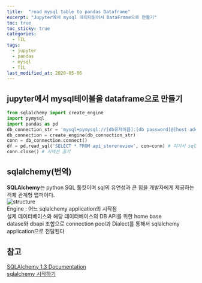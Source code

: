 ```yaml
---
title:  "read mysql table to pandas Dataframe"
excerpt: "Jupyter에서 mysql 데이터읽어서 DataFrame으로 만들기"
toc: true
toc_sticky: true
categories:
  - TIL
tags:
  - jupyter
  - pandas
  - mysql
  - TIL
last_modified_at: 2020-05-06
---
```

## jupyter에서 mysql테이블을 dataframe으로 만들기
```python  
from sqlalchemy import create_engine
import pymysql
import pandas as pd
db_connection_str = 'mysql+pymysql://[db유저이름]:[db password]@[host address]/[db name]'
db_connection = create_engine(db_connection_str)
conn = db_connection.connect()
df = pd.read_sql('SELECT * FROM api_storereview', con=conn) # 여기서 sql문, 나는 api_storereview 테이블을 dataframe으로 전환
conn.close() # 커넥션 끊기
```
## sqlalchemy(번역)  
**SQLAlchemy**는 python SQL 툴킷이며 sql의 유연성과 큰 힘을 개발자에게 제공하는 객체 관계형 맵퍼이다.  
![structure](https://docs.sqlalchemy.org/en/13/_images/sqla_engine_arch.png)  
Engine : 어느 sqlalchemy application의 시작점  
실제 데이터베이스와 해당 데이터베이스의 DB API를 위한 home base  
datase와 dbapi 조합으로 connection pool과 Dialect를 통해서 sqlalchemy application으로 전달된다 

## 참고
[SQLAlchemy 1.3 Documentation](https://docs.sqlalchemy.org/en/13/core/engines.html)  
[sqlalchemy 시작하기](https://riptutorial.com/ko/sqlalchemy)